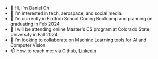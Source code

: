 - 👋 Hi, I’m Daniel Oh
- 👀 I’m interested in tech, aerospace, and social media.
- 🌱 I’m currently in FlatIron School Coding Bootcamp and planning on graduating in Feb 2024.
- 🏢 I will be attending online Master's CS program at Colorado State University in Fall 2024.
- 💞️ I’m looking to collaborate on Machine Learning tools for AI and Computer Vision 
- 📫 How to reach me: via Github, [Linkedin](https://www.linkedin.com/in/-danieloh-/)

<!---
BookmDan/BookmDan is a ✨ special ✨ repository because its `README.md` (this file) appears on your GitHub profile.
You can click the Preview link to take a look at your changes.
--->
